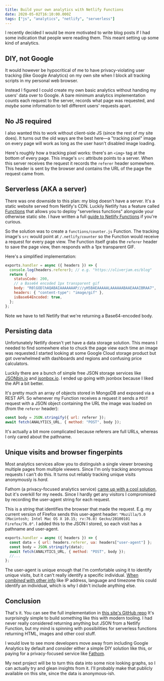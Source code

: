 ```yaml
---
title: Build your own analytics with Netlify Functions
date: 2020-05-02T16:10:00.000Z
tags: ["js", "analytics", "netlify", "serverless"]
---
```


I recently decided I would be more motivated to write blog posts if I had some indication that people were reading them. This meant setting up some kind of analytics.

<!-- excerpt -->

## DIY, not Google

It would however be hypocritical of me to have privacy-violating user tracking (like Google Analytics) on my own site when I block all tracking scripts in my personal web browser.

Instead I figured I could create my own basic analytics without handing my users' data over to Google. A bare minimum analytics implementation counts each request to the server, records what page was requested, and _maybe_ some information to tell different users' requests apart.

## No JS required

I also wanted this to work without client-side JS (since the rest of my site does). It turns out the old ways are the best here—a "tracking pixel" image on every page will work as long as the user hasn't disabled image loading.

Here's roughly how a tracking pixel works: there's an `<img>` tag at the bottom of every page. This image's `src` attribute points to a server. When this server receives the request it records the `referer` header somewhere. This header is sent by the browser and contains the URL of the page the request came from.

## Serverless (AKA a server)

There was one downside to this plan: my blog doesn't have a server. It's a static website served from Netlify's CDN. Luckily Netlify has a feature called [Functions](https://www.netlify.com/products/functions/) that allows you to deploy "serverless functions" alongside your otherwise static site. I have written a full [guide to Netlify Functions](we-dont-need-servers/) if you're curious.

So the solution was to create a `functions/counter.js` Function. The tracking image's `src` would point at `/.netlify/counter` so the Function would receive a request for every page view. The Function itself grabs the `referer` header to save the page view, then responds with a 1px transparent GIF.

Here's a simplified implementation:

```js
exports.handler = async ({ headers }) => {
  console.log(headers.referer); // e.g. "https://oliverjam.es/blog"
  return {
    statusCode: 200,
    // a Base64 encoded 1px transparent gif
    body: "R0lGODlhAQABAIAAAAAAAP///yH5BAEAAAAALAAAAAABAAEAAAIBRAA7",
    headers: { "content-type": "image/gif" },
    isBase64Encoded: true,
  };
};
```

Note we have to tell Netlify that we're returning a Base64-encoded body.

## Persisting data

Unfortunately Netlify doesn't yet have a data storage solution. This means I needed to find somewhere else to chuck the page view each time an image was requested.I started looking at some Google Cloud storage product but got overwhelmed with dashboards and regions and confusing price calculators.

Luckily there are a bunch of simple free JSON storage services like [JSONbin.io](https://jsonbin.io/) and [jsonbox.io](https://jsonbox.io/). I ended up going with jsonbox because I liked the API a bit better.

It's pretty much an array of objects stored in MongoDB and exposed via a REST API. So whenever my Function receives a request it sends a `POST` request with a JSON object containing the URL the image was loaded on (from the `referer` header):

```js
const body = JSON.stringify({ url: referer });
await fetch(ANALYTICS_URL, { method: "POST", body });
```

It's actually a bit more complicated because referers are full URLs, whereas I only cared about the pathname.

## Unique visits and browser fingerpints

Most analytics services allow you to distinguish a single viewer browsing multiple pages from multiple viewers. Since I'm only tracking anonymous requests I can't do this. It turns out reliably tracking unique visits anonymously is _hard_.

Fathom (a privacy-focused analytics service) [came up with a cool solution](https://usefathom.com/blog/anonymization), but it's overkill for my needs. Since I hardly get any visitors I compromised by recording the user-agent string for each request.

This is a string that identifies the browser that made the request. E.g. my current version of Firefox sends this user-agent header: `"Mozilla/5.0 (Macintosh; Intel Mac OS X 10.15; rv:76.0) Gecko/20100101 Firefox/76.0"`. I added this to the JSON I stored, so each visit has a pathname and user-agent.

```js
exports.handler = async ({ headers }) => {
  const data = { url: headers.referer, ua: headers["user-agent"] };
  const body = JSON.stringify(data);
  await fetch(ANALYTICS_URL, { method: "POST", body });
  //...
};
```

The user-agent is unique enough that I'm comfortable using it to identify unique visits, but it can't really identify a specific individual. [When _combined_ with other info](https://www.amiunique.org/) like IP address, language and timezone this could identify an individual, which is why I didn't include anything else.

## Conclusion

That's it. You can see the full implementation in [this site's GitHub repo](https://github.com/oliverjam/oliverjames-v3/blob/master/functions/counter/counter.js) It's surprisingly simple to build something like this with modern tooling. I had never really considered returning anything but JSON from a Netlify Function, but my mind is spinning with possibilities for serverless functions returning HTML, images and other cool stuff.

I would love to see more developers move away from including Google Analytics by default and consider either a simple DIY solution like this, or paying for a privacy-focused service like [Fathom](https://usefathom.com/).

My next project will be to turn this data into some nice looking graphs, so I can actually try and glean insights from it. I'll probably make that publicly available on this site, since the data is anonymous-ish.
